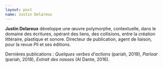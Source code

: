 ```yaml
---
layout: post
name: Justin Delareux
---
```

**Justin Delareux** développe une œuvre polymorphe, contextuelle, dans le domaine des écritures, opérant des liens, des collisions, entre la création littéraire, plastique et sonore. Directeur de publication, agent de liaison, pour la revue *Pli* et ses éditions. 

Dernières publications : *Quelques verbes d'actions* (pariah, 2019), *Parloar* (pariah, 2018), *Extrait des nasses* (Al Dante, 2016).
